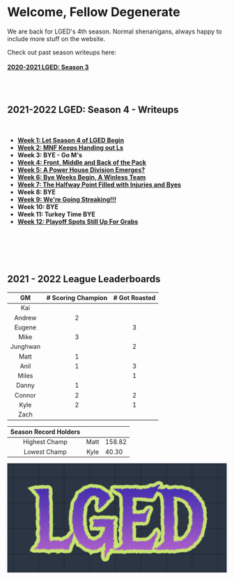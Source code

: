 # Welcome, Fellow Degenerate
We are back for LGED's 4th season. Normal shenanigans, always happy to include more stuff on the website.

Check out past season writeups here:
<br>
<br>
**[2020-2021 LGED: Season 3](./2020_archive_page.md)**

<br>
<br>


## 2021-2022 LGED: Season 4 - Writeups

<br>

 - **[Week 1: Let Season 4 of LGED Begin](./20201_writeups/2021_week1_writeup.md)**
 - **[Week 2: MNF Keeps Handing out Ls](./20201_writeups/2021_week2_writeup.md)**
 - **Week 3: BYE - Go M's**
 - **[Week 4: Front, Middle and Back of the Pack](./20201_writeups/2021_week4_writeup.md)**
 - **[Week 5: A Power House Division Emerges?](./20201_writeups/2021_week5_writeup.md)**
 - **[Week 6: Bye Weeks Begin, A Winless Team ](./20201_writeups/2021_week6_writeup.md)**
 - **[Week 7: The Halfway Point Filled with Injuries and Byes](./20201_writeups/2021_week7_writeup.md)**
 - **Week 8: BYE**
 - **[Week 9: We're Going Streaking!!!](./20201_writeups/2021_week9_writeup.md)**
 - **Week 10: BYE**
 - **Week 11: Turkey Time BYE**
 - **[Week 12: Playoff Spots Still Up For Grabs](./20201_writeups/2021_week12_writeup.md)**
 
<br>
<br>
<br>
<br>



## 2021 - 2022 League Leaderboards


|    GM     | # Scoring Champion | # Got Roasted |
|:---------:|:------------------:|:-------------:|
| Kai       |                    |               |
| Andrew    |         2          |               |
| Eugene    |                    |       3       |
| Mike      |         3          |               |
| Junghwan  |                    |       2       |
| Matt      |         1          |               |
| Anil      |         1          |       3       |
| Miles     |                    |       1       |
| Danny     |         1          |               |
| Connor    |         2          |       2       |
| Kyle      |         2          |       1       |
| Zach      |                    |               |

|Season Record Holders|||
|:-----------:|:------------------:|:--------------|
|Highest Champ|      Matt          |    158.82     |
|Lowest  Champ|      Kyle          |     40.30     |


![LGED Logo](./media/21-22_lged_logo.png)
